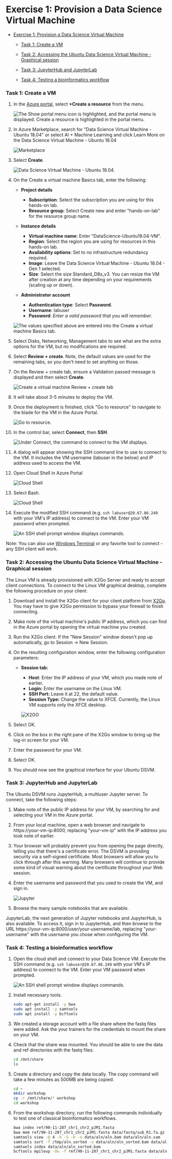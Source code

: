 # Exercise 1: Provision a Data Science Virtual Machine

  - [Exercise 1: Provision a Data Science Virtual Machine](#exercise-1-provision-datascience-vm)
    - [Task 1: Create a VM](#task-1)
    
    - [Task 2: Accessing the Ubuntu Data Science Virtual Machine - Graphical session](#task-2)

    - [Task 3: JupyterHub and JupyterLab](#task-3)

    - [Task 4: Testing a bioinformatics workflow](#task-4)



### Task 1: Create a VM

1. In the [Azure portal](https://portal.azure.com/), select **+Create a resource** from the menu.

    ![The Show portal menu icon is highlighted, and the portal menu is displayed. Create a resource is highlighted in the portal menu.](img/create-a-resource.png "Create a resource")
2. In Azure Marketplace, search for "Data Science Virtual Machine - Ubuntu 18.04" or select AI + Machine Learning and click Learn More on the Data Science Virtual Machine - Ubuntu 18.04 

    ![Marketplace](img/marketplace.PNG "Marketplace")

3. Select **Create**.

    ![Data Science Virtual Machine - Ubuntu 18.04.](img/create-vm.PNG "Data Science Virtual Machine - Ubuntu 18.04.")

4. On the Create a virtual machine Basics tab, enter the following:

    - **Project details**
        - **Subscription**: Select the subscription you are using for this hands-on lab.
        - **Resource group**: Select Create new and enter "hands-on-lab" for the resource group name.

    - **Instance details**
        - **Virtual machine name**: Enter "DataScience-Ubuntu18.04-VM".
        - **Region**: Select the region you are using for resources in this hands-on lab.
        - **Availability options**: Set to no infrastructure redundancy required.
        - **Image**: Leave the Data Science Virtual Machine - Ubuntu 18.04 - Gen 1 selected.
        - **Size**: Select the size Standard_D8s_v3. You can resize the VM after creation at any time depending on your requirements (scaling up or down).

    - **Administrator account**
        - **Authentication type**: Select **Password**.
        - **Username**: labuser
        - **Password**: _Enter a valid password that you will remember_.

    ![The values specified above are entered into the Create a virtual machine Basics tab.](img/basics.PNG "Create a virtual machine Basics tab")

5. Select Disks, Networking, Management tabs to see what are the extra options for the VM, but no modifications are required.

6. Select **Review + create**. Note, the default values are used for the remaining tabs, so you don't need to set anything on those.

7. On the Review + create tab, ensure a Validation passed message is displayed and then select **Create**.

    ![Create a virtual machine Review + create tab](img/validation.png "Create a virtual machine Review + create tab")

8. It will take about 3-5 minutes to deploy the VM.

9. Once the deployment is finished, click "Go to resource" to navigate to the blade for the VM in the Azure Portal.

    ![Go to resource.](img/created-vm.PNG "Go to resource")

10. In the control bar, select **Connect**, then **SSH**.

    ![Under Connect, the command to connect to the VM displays.](img/ssh.PNG "SSH command line")

11. A dialog will appear showing the SSH command line to use to connect to the VM. It includes the VM username (labuser in the below) and IP address  used to access the VM.

12. Open Cloud Shell in Azure Portal

     ![Cloud Shell](img/shell.PNG "Cloud Shell")

13. Select Bash.

     ![Cloud Shell](img/bash.PNG "Bash")

14. Execute the modified SSH command (e.g. `ssh labuser@20.67.86.249` with your VM's IP address) to connect to the VM. Enter your VM password when prompted.

    ![An SSH shell prompt window displays commands.](img/ssh-command.PNG "SSH window")

Note: You can also use [Windows Terminal](https://docs.microsoft.com/windows/terminal/) or any favorite tool to connect - any SSH client will work.



### Task 2: Accessing the Ubuntu Data Science Virtual Machine - Graphical session


The Linux VM is already provisioned with X2Go Server and ready to accept client connections. To connect to the Linux VM graphical desktop, complete the following procedure on your client:

1. Download and install the X2Go client for your client platform from [X2Go](https://wiki.x2go.org/doku.php/doc:installation:x2goclient). You may have to give X2Go permission to bypass your firewall to finish connecting.

2. Make note of the virtual machine's public IP address, which you can find in the Azure portal by opening the virtual machine you created.

3. Run the X2Go client. If the "New Session" window doesn't pop up automatically, go to Session -> New Session.

4. On the resulting configuration window, enter the following configuration parameters:

    - **Session tab:**
        - **Host**: Enter the IP address of your VM, which you made note of earlier.
        - **Login:** Enter the username on the Linux VM.
        - **SSH Port:** Leave it at 22, the default value.
        - **Session Type:** Change the value to XFCE. Currently, the Linux VM supports only the XFCE desktop.

        ![X2GO](img/x2go.PNG "X2GO")

5. Select OK.

6. Click on the box in the right pane of the X2Go window to bring up the log-in screen for your VM.

7. Enter the password for your VM.

8. Select OK.

9. You should now see the graphical interface for your Ubuntu DSVM.


### Task 3: JupyterHub and JupyterLab


The Ubuntu DSVM runs JupyterHub, a multiuser Jupyter server. To connect, take the following steps:

1. Make note of the public IP address for your VM, by searching for and selecting your VM in the Azure portal.

2. From your local machine, open a web browser and navigate to https://your-vm-ip:8000, replacing "your-vm-ip" with the IP address you took note of earlier.

3. Your browser will probably prevent you from opening the page directly, telling you that there's a certificate error. The DSVM is providing security via a self-signed certificate. Most browsers will allow you to click through after this warning. Many browsers will continue to provide some kind of visual warning about the certificate throughout your Web session.

4. Enter the username and password that you used to create the VM, and sign in.

    ![Jupyter](img/jupyter.png "Jupyter")

5. Browse the many sample notebooks that are available.

JupyterLab, the next generation of Jupyter notebooks and JupyterHub, is also available. To access it, sign in to JupyterHub, and then browse to the URL https://your-vm-ip:8000/user/your-username/lab, replacing "your-username" with the username you chose when configuring the VM. 



### Task 4: Testing a bioinformatics workflow

1. Open the cloud shell and connect to your Data Science VM. Execute the SSH command (e.g. `ssh labuser@20.67.86.249` with your VM's IP address) to connect to the VM. Enter your VM password when prompted.

    ![An SSH shell prompt window displays commands.](img/ssh-command.PNG "SSH window")


2. Install necessary tools.

    ```bash
    sudo apt-get install -y bwa
    sudo apt install -y samtools
    sudo apt install -y bcftools
    ```

3. We created a storage account with a file share where the fastq files were added. Ask the your trainers for the credentials to mount the share on your VM.

4. Check that the share was mounted. You should be able to see the data and ref directories with the fastq files.

    ```bash
    cd /mnt/share
    ls
    ```

5. Create a directory and copy the data locally. The copy command will take a few minutes as 500MB are being copied.
    ```bash
    cd ~
    mkdir workshop
    cp -r /mnt/share/* workshop
    cd workshop
    ```

6. From the workshop directory, run the following commands individually to test one of classical bioinformatics workflows.
    ```bash
    bwa index ref/90-11-287_chr1_chr2_pJM1.fasta
    bwa mem ref/90-11-287_chr1_chr2_pJM1.fasta data/fastq/sub_R1.fa.gz data/fastq/sub_R2.fa.gz > data/aln/aln.sam 
    samtools view -@ 4 -h -S -b -o data/aln/aln.bam data/aln/aln.sam 
    samtools sort -T /tmp/aln.sorted -o data/aln/aln_sorted.bam data/aln/aln.bam 
    samtools index data/aln/aln_sorted.bam 
    bcftools mpileup -Ou -f ref/90-11-287_chr1_chr2_pJM1.fasta data/aln/aln_sorted.bam | bcftools call -mv -o output.vcf
    ```
